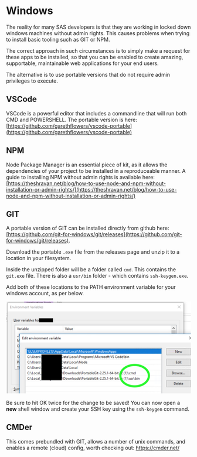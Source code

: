 <!-- this has to be in the root folder as it is linked from an sgf2020 paper -->
Windows
====================

The reality for many SAS developers is that they are working in locked down windows machines without admin rights.  This causes problems when trying to install basic tooling such as GIT or NPM.

The correct approach in such circumstances is to simply make a request for these apps to be installed, so that you can be enabled to create amazing, supportable, maintainable web applications for your end users.

The alternative is to use portable versions that do not require admin privileges to execute.

VSCode
---------------------

VSCode is a powerful editor that includes a commandline that will run both CMD and POWERSHELL.  The portable version is here:  [https://github.com/garethflowers/vscode-portable](https://github.com/garethflowers/vscode-portable)

NPM
---------------------
Node Package Manager is an essential piece of kit, as it allows the dependencies of your project to be installed in a reproduceable manner.  A guide to installing NPM without admin rights is available here:  [https://theshravan.net/blog/how-to-use-node-and-npm-without-installation-or-admin-rights/](https://theshravan.net/blog/how-to-use-node-and-npm-without-installation-or-admin-rights/)

GIT
---------------------

A portable version of GIT can be installed directly from github here: [https://github.com/git-for-windows/git/releases](https://github.com/git-for-windows/git/releases).

Download the portable `.exe` file from the releases page and unzip it to a location in your filesystem.

Inside the unzipped folder will be a folder called `cmd`. This contains the `git.exe` file.  There is also a `usr/bin` folder - which contains `ssh-keygen.exe`.

Add both of these locations to the PATH environment variable for your windows account, as per below.

![adding path in windows](/img/windowspath.png)

Be sure to hit OK twice for the change to be saved!  You can now open a **new** shell window and create your SSH key using the `ssh-keygen` command.


CMDer
---------------------

This comes prebundled with GIT, allows a number of unix commands, and enables a remote (cloud) config, worth checking out:  https://cmder.net/

<meta name="description" content="Windows specific tips when setting up an environment for building Web Apps on SAS">